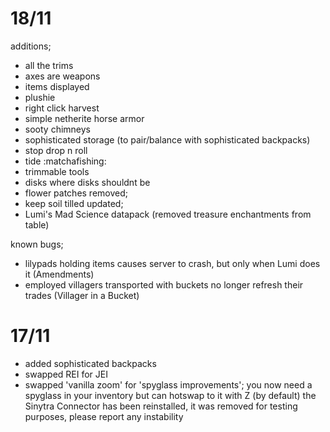 # 18/11
additions;
- all the trims
- axes are weapons
- items displayed 
- plushie
- right click harvest
- simple netherite horse armor
- sooty chimneys
- sophisticated storage (to pair/balance with sophisticated backpacks)
- stop drop n roll
- tide :matchafishing: 
- trimmable tools
- disks where disks shouldnt be
- flower patches
removed;
- keep soil tilled 
updated;
- Lumi's Mad Science datapack (removed treasure enchantments from table)

known bugs;
- lilypads holding items causes server to crash, but only when Lumi does it (Amendments)
- employed villagers transported with buckets no longer refresh their trades (Villager in a Bucket)

# 17/11
- added sophisticated backpacks
- swapped REI for JEI
- swapped 'vanilla zoom' for 'spyglass improvements'; you now need a spyglass in your inventory but can hotswap to it with Z (by default)
the Sinytra Connector has been reinstalled, it was removed for testing purposes, please report any instability
